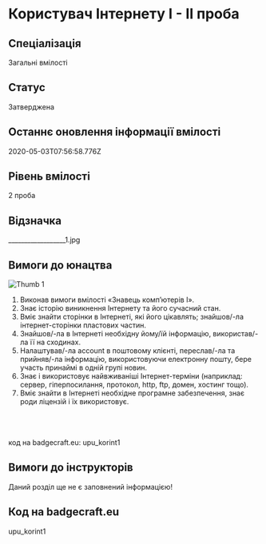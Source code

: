 # Користувач Інтернету І - ІІ проба

## Спеціалізація

Загальні вмілості

## Статус

Затверджена

## Останнє оновлення інформації вмілості

2020-05-03T07:56:58.776Z

## Рівень вмілості

2 проба

## Відзначка

__________________1.jpg

## Вимоги до юнацтва

<img alt="Thumb                   1" src="/uploads/textareas/bootsy/image/122/small___________________1.jpg"><br><ol>
 <li>Виконав вимоги вмілості «Знавець комп’ютерів І». </li>
 <li>Знає історію виникнення Інтернету та його сучасний
     стан.</li>
 <li>Вміє знайти сторінки в Інтернеті,
     які його цікавлять; знайшов/-ла інтернет-сторінки пластових частин.</li>
 <li>Знайшов/-ла в Інтернеті необхідну йому/їй
     інформацію, використав/-ла її на сходинах.</li>
 <li>Налаштував/-ла account в
     поштовому клієнті, переслав/-ла та прийняв/-ла інформацію, використовуючи
     електронну пошту, бере участь принаймі в одній групі новин. </li>
 <li>Знає і використовує найвживаніші Інтернет-терміни
     (наприклад: сервер, гіперпосилання, протокол, http, ftp, домен,
     хостинг тощо).</li><li>Вміє
знайти в Інтернеті необхідне програмне забезпечення, знає роди ліцензій і їх
використовує.<br></li></ol><br><span><br><br></span>код на badgecraft.eu: upu_korint1<br>

## Вимоги до інструкторів

Даний розділ ще не є заповнений інформацією!

## Код на badgecraft.eu

upu_korint1
